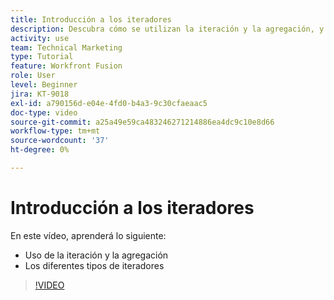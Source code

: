 ```yaml
---
title: Introducción a los iteradores
description: Descubra cómo se utilizan la iteración y la agregación, y sobre los diferentes tipos de iteradores en [!DNL Adobe Workfront Fusion].
activity: use
team: Technical Marketing
type: Tutorial
feature: Workfront Fusion
role: User
level: Beginner
jira: KT-9018
exl-id: a790156d-e04e-4fd0-b4a3-9c30cfaeaac5
doc-type: video
source-git-commit: a25a49e59ca483246271214886ea4dc9c10e8d66
workflow-type: tm+mt
source-wordcount: '37'
ht-degree: 0%

---
```


# Introducción a los iteradores

En este vídeo, aprenderá lo siguiente:

* Uso de la iteración y la agregación
* Los diferentes tipos de iteradores

>[!VIDEO](https://video.tv.adobe.com/v/335277/?quality=12&learn=on)
